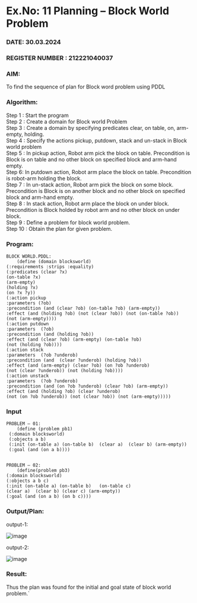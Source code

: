 # Ex.No: 11  Planning –  Block World Problem 
### DATE: 30.03.2024                                                                         
### REGISTER NUMBER : 212221040037
### AIM: 
To find the sequence of plan for Block word problem using PDDL  
###  Algorithm:
Step 1 :  Start the program <br>
Step 2 : Create a domain for Block world Problem <br>
Step 3 :  Create a domain by specifying predicates clear, on table, on, arm-empty, holding. <br>
Step 4 : Specify the actions pickup, putdown, stack and un-stack in Block world problem <br>
Step 5 :  In pickup action, Robot arm pick the block on table. Precondition is Block is on table and no other block on specified block and arm-hand empty.<br>
Step 6:  In putdown action, Robot arm place the block on table. Precondition is robot-arm holding the block.<br>
Step 7 : In un-stack action, Robot arm pick the block on some block. Precondition is Block is on another block and no other block on specified block and arm-hand empty.<br>
Step 8 : In stack action, Robot arm place the block on under block. Precondition is Block holded by robot arm and no other block on under block.<br>
Step 9 : Define a problem for block world problem.<br> 
Step 10 : Obtain the plan for given problem.<br> 
     
### Program:
```
BLOCK WORLD.PDDL:
	(define (domain blocksworld) 
(:requirements :strips :equality) 
(:predicates (clear ?x) 
(on-table ?x) 
(arm-empty) 
(holding ?x) 
(on ?x ?y)) 
(:action pickup 
:parameters (?ob) 
:precondition (and (clear ?ob) (on-table ?ob) (arm-empty)) 
:effect (and (holding ?ob) (not (clear ?ob)) (not (on-table ?ob))  
(not (arm-empty)))) 
(:action putdown 
:parameters  (?ob) 
:precondition (and (holding ?ob)) 
:effect (and (clear ?ob) (arm-empty) (on-table ?ob)  
(not (holding ?ob)))) 
(:action stack 
:parameters  (?ob ?underob) 
:precondition (and  (clear ?underob) (holding ?ob)) 
:effect (and (arm-empty) (clear ?ob) (on ?ob ?underob) 
(not (clear ?underob)) (not (holding ?ob)))) 
(:action unstack 
:parameters  (?ob ?underob) 
:precondition (and (on ?ob ?underob) (clear ?ob) (arm-empty)) 
:effect (and (holding ?ob) (clear ?underob) 
(not (on ?ob ?underob)) (not (clear ?ob)) (not (arm-empty)))))
```
### Input 
```
PROBLEM – 01:
	(define (problem pb1) 
 (:domain blocksworld) 
 (:objects a b) 
 (:init (on-table a) (on-table b)  (clear a)  (clear b) (arm-empty)) 
 (:goal (and (on a b))))


PROBLEM – 02:
	(define(problem pb3) 
(:domain blocksworld) 
(:objects a b c) 
(:init (on-table a) (on-table b)   (on-table c)   
(clear a)  (clear b) (clear c) (arm-empty)) 
(:goal (and (on a b) (on b c))))
```
### Output/Plan:
output-1:

![image](https://github.com/YugendarM/AI_Lab_2023-24/assets/119681539/1304581d-d861-487b-aad6-86aa939ba2a1)

output-2:

![image](https://github.com/YugendarM/AI_Lab_2023-24/assets/119681539/5091cdf7-44dc-422e-ac02-471c5b85553d)





### Result:
Thus the plan was found for the initial and goal state of block world problem.`
